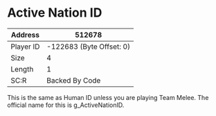 #  Active Nation ID
Address   | 512678
----------|-------------
Player ID | -122683 (Byte Offset: 0)
Size 	  | 4
Length 	  | 1
SC:R      | Backed By Code

This is the same as Human ID unless you are playing Team Melee. The official name for this is g_ActiveNationID.
